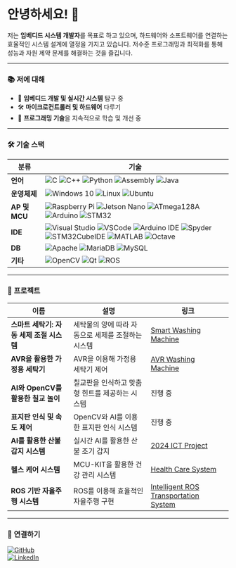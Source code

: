 # 안녕하세요! 👋

저는 **임베디드 시스템 개발자**를 목표로 하고 있으며, 하드웨어와 소프트웨어를 연결하는 효율적인 시스템 설계에 열정을 가지고 있습니다. 저수준 프로그래밍과 최적화를 통해 성능과 자원 제약 문제를 해결하는 것을 즐깁니다.

---

### 📚 **저에 대해**

- 🚀 **임베디드 개발 및 실시간 시스템** 탐구 중
- 🛠️ **마이크로컨트롤러 및 하드웨어** 다루기
- 📖 **프로그래밍 기술**을 지속적으로 학습 및 개선 중

---

### 🛠️ **기술 스택**

| **분류**       | **기술**                                                                 |
|-----------------|-------------------------------------------------------------------------|
| **언어**       | ![C](https://img.shields.io/badge/-C-blue) ![C++](https://img.shields.io/badge/-C++-blue) ![Python](https://img.shields.io/badge/-Python-yellow) ![Assembly](https://img.shields.io/badge/-Assembly-lightgrey) ![Java](https://img.shields.io/badge/-Java-orange) |
| **운영체제**   | ![Windows 10](https://img.shields.io/badge/-Windows_10-blue) ![Linux](https://img.shields.io/badge/-Linux-orange) ![Ubuntu](https://img.shields.io/badge/-Ubuntu-red) |
| **AP 및 MCU**  | ![Raspberry Pi](https://img.shields.io/badge/-Raspberry_Pi-green) ![Jetson Nano](https://img.shields.io/badge/-Jetson_Nano-green) ![ATmega128A](https://img.shields.io/badge/-ATmega128A-green) ![Arduino](https://img.shields.io/badge/-Arduino-blue) ![STM32](https://img.shields.io/badge/-STM32-blue) |
| **IDE**        | ![Visual Studio](https://img.shields.io/badge/-Visual_Studio-purple) ![VSCode](https://img.shields.io/badge/-VSCode-blue) ![Arduino IDE](https://img.shields.io/badge/-Arduino_IDE-green) ![Spyder](https://img.shields.io/badge/-Spyder-red) ![STM32CubeIDE](https://img.shields.io/badge/-CubeIDE-blue) ![MATLAB](https://img.shields.io/badge/-MATLAB-orange) ![Octave](https://img.shields.io/badge/-Octave-lightblue) |
| **DB**         | ![Apache](https://img.shields.io/badge/-Apache-red) ![MariaDB](https://img.shields.io/badge/-MariaDB-blue) ![MySQL](https://img.shields.io/badge/-MySQL-blue) |
| **기타**       | ![OpenCV](https://img.shields.io/badge/-OpenCV-lightblue) ![Qt](https://img.shields.io/badge/-Qt-green) ![ROS](https://img.shields.io/badge/-ROS-black) |

---

### 📂 **프로젝트**

| 이름 | 설명 | 링크 |
|------|------|------|
| **스마트 세탁기: 자동 세제 조절 시스템** | 세탁물의 양에 따라 자동으로 세제를 조절하는 시스템 | [Smart Washing Machine](https://github.com/Kwonsiwoo2/Smart_WashingMachine) |
| **AVR을 활용한 가정용 세탁기** | AVR을 이용해 가정용 세탁기 제어 | [AVR Washing Machine](https://github.com/Kwonsiwoo2/AVR_WashingMachine) |
| **AI와 OpenCV를 활용한 칠교 놀이** | 칠교판을 인식하고 맞춤형 힌트를 제공하는 시스템 | 진행 중 |
| **표지판 인식 및 속도 제어** | OpenCV와 AI를 이용한 표지판 인식 시스템 | 진행 중 |
| **AI를 활용한 산불 감지 시스템** | 실시간 AI를 활용한 산불 조기 감지 | [2024 ICT Project](https://github.com/Kwonsiwoo2/2024_ICT_Project) |
| **헬스 케어 시스템** | MCU-KIT을 활용한 건강 관리 시스템 | [Health Care System](https://github.com/Kwonsiwoo2/HealthCareSystem) |
| **ROS 기반 자율주행 시스템** | ROS를 이용해 효율적인 자율주행 구현 | [Intelligent ROS Transportation System](https://github.com/Kwonsiwoo2/Intelligent_ROS_Transportation_System) |

---

### 🔗 **연결하기**

[![GitHub](https://img.shields.io/badge/GitHub-Profile-blue?logo=github)](https://github.com/Kwonsiwoo2)  
[![LinkedIn](https://img.shields.io/badge/LinkedIn-Profile-blue?logo=linkedin)](https://www.linkedin.com/in/%EC%8B%9C%EC%9A%B0-%EA%B6%8C-064765341/)
